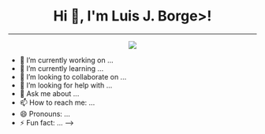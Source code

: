 <div align="center">
<h1 align="center">Hi 👋, I'm Luis J. Borge>! </h1>  
</div>
<hr/>
<p align="center">
  <a href="https://github.com/DenverCoder1/readme-typing-svg"><img src="https://readme-typing-svg.herokuapp.com?lines=Web+Developer+Student;Electronic+Developer;Fiber%20Technician;Always%20learning%20new%20things&center=true&width=500&height=50"></a> <!--DS%20|%20Always%20|%20learning%20new+skills -->
</p>

- 🔭 I’m currently working on ...
- 🌱 I’m currently learning ...
- 👯 I’m looking to collaborate on ...
- 🤔 I’m looking for help with ...
- 💬 Ask me about ...
- 📫 How to reach me: ...
- 😄 Pronouns: ...
- ⚡ Fun fact: ...
-->

